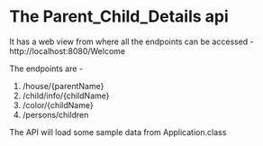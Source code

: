 # The Parent_Child_Details api 

It has a web view from where all the endpoints can be accessed - http://localhost:8080/Welcome

The endpoints are -

1. /house/{parentName}
2. /child/info/{childName}
3. /color/{childName}
4. /persons/children

The API will load some sample data from Application.class
